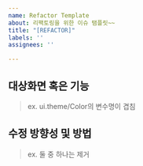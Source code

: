 ```yaml
---
name: Refactor Template
about: 리팩토링을 위한 이슈 탬플릿~~
title: "[REFACTOR]"
labels: ''
assignees: ''

---
```


## 대상화면 혹은 기능

> ex. ui.theme/Color의 변수명이 겹침

## 수정 방향성 및 방법

> ex. 둘 중 하나는 제거
